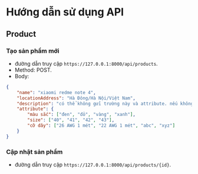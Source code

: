 # Hướng dẫn sử dụng API

## Product

### Tạo sản phẩm mới

- đường dẫn truy cập `https://127.0.0.1:8000/api/products`.
- Method: POST.
- Body:

```json
{
    "name": "xiaomi redme note 4",
    "locationAddress": "Hà Đông/Hà Nội/Việt Nam",
    "description": "có thể không gửi trường này và attribute. nếu không gửi description thì nó là null, nếu không gửi attribute thì không có bản ghi được tạo ra",
    "attribute": {
        "màu sắc": ["đen", "đỏ", "vàng", "xanh"],
        "size": ["40", "41", "42", "43"],
        "cỡ dây": ["26 AWG 1 mét", "22 AWG 1 mét", "abc", "xyz"]
    }
}
```

### Cập nhật sản phẩm

- đường dẫn truy cập `https://127.0.0.1:8000/api/products/{id}`. 

## 
